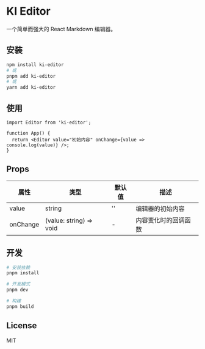 # KI Editor

一个简单而强大的 React Markdown 编辑器。

## 安装

```bash
npm install ki-editor
# 或
pnpm add ki-editor
# 或
yarn add ki-editor
```

## 使用

```tsx
import Editor from 'ki-editor';

function App() {
  return <Editor value="初始内容" onChange={value => console.log(value)} />;
}
```

## Props

| 属性     | 类型                    | 默认值 | 描述                 |
| -------- | ----------------------- | ------ | -------------------- |
| value    | string                  | ''     | 编辑器的初始内容     |
| onChange | (value: string) => void | -      | 内容变化时的回调函数 |

## 开发

```bash
# 安装依赖
pnpm install

# 开发模式
pnpm dev

# 构建
pnpm build
```

## License

MIT
